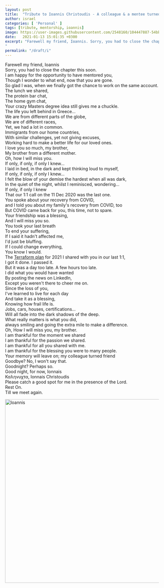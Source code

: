 ```yaml
---
layout: post
title:  "Tribute to Ioannis Christoudis - A colleague & a mentee turned friend "
author: israel
categories: [ 'Personal' ]
tags: [tribute, mentorship, ioannis]
image: https://user-images.githubusercontent.com/2548160/104447887-54bb1680-5594-11eb-9e21-9c3900d5d7da.png
date:   2021-01-13 15:01:35 +0300
excerpt: "Farewell my friend, Ioannis. Sorry, you had to close the chapter this soon. I am happy for the opportunity to have mentored you...You spoke about your recovery from COVID, and I told you about my recovery from COVID, too. But COVID came back for you, this time, not to spare. 
"
permalink: "/draft/i"
---
```


Farewell my friend, Ioannis<br/>
Sorry, you had to close the chapter this soon. <br/>
I am happy for the opportunity to have mentored you,<br/>
Though I wonder to what end, now that you are gone.<br/>
So glad I was, when we finally got the chance to work on the same account.<br/>
The lunch we shared,<br/>
The protein bar chat,<br/>
The home gym chat, <br/>
Your crazy Masters degree idea still gives me a chuckle.<br/>
The life you left behind in Greece...<br/>
We are from different parts of the globe,<br/>
We are of different races,<br/>
Yet, we had a lot in common. <br/>
Immigrants from our home countries, <br/>
With similar challenges, yet not giving excuses, <br/>
Working hard to make a better life for our loved ones.<br/>
I love you so much, my brother, <br/>
My brother from a different mother.<br/>
Oh,  how I will miss you.<br/>
If only, if only, if only I knew...<br/>
I laid in bed, in the dark and kept thinking loud to myself,<br/>
If only, if only, if only I knew...<br/>
I felt the blow of your demise the hardest when all was dark,<br/>
In the quiet of the night, whilst I reminisced, wondering...<br/>
If only, if only I knew <br/>
That our 1:1 call on the 11 Dec 2020 was the last one.<br/>
You spoke about your recovery from COVID,<br/>
and I told you about my family's recovery from COVID, too<br/>
But COVID came back for you, this time, not to spare. <br/>
Your friendship was a blessing,<br/>
And I will miss you so.<br/>
You took your last breath<br/>
To end your suffering,<br/>
If I said it hadn't affected me,<br/>
I'd just be bluffing.<br/>
If I could change everything,<br/>
You know I would.<br/>
The <a href="https://www.israelo.io/blog/terrform/" target="_blank">Terraform plan</a> for 2021 I shared with you in our last 1:1,  <br/>
I got it done. I passed it. <br/>
But it was a day too late. A few hours too late.<br/>
I did what you would have wanted <br/>
By posting the news on LinkedIn, <br/>
Except you weren't there to cheer me on. <br/>
Since the loss of you, <br/>
I've learned to live for each day <br/>
And take it as a blessing,<br/>
Knowing how frail life is. <br/>
Jobs, cars, houses, certifications... <br/>
Will all fade into the dark shadows of the deep.<br/>
What really matters is what you did, <br/>
always smiling and going the extra mile to make a difference.<br/>
Oh, How I will miss you, my brother.<br/>
I am thankful for the moment we shared <br/>
I am thankful for the passion we shared.<br/>
I am thankful for all you shared with me. <br/>
I am thankful for the blessing you were to many people. <br/>
Your memory will leave on; my colleague turned friend <br/>
Goodbye? No, I won't say that. <br/>
Goodnight? Perhaps so. <br/>
Good night, for now, Ionnais <br/>
Καληνυχτα, Ionnais Christoudis <br/>
Please catch a good spot for me in the presence of the Lord. <br/>
Rest On. <br/> 
Till we meet again. <br/>

<p class="aligncenter">
<img class="lazyimg" src="https://user-images.githubusercontent.com/2548160/104448358-f478a480-5594-11eb-9997-bdfb96612ef2.jpeg" alt="Ioannis" width="560" height="600"/>
</p>
